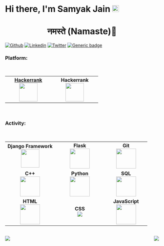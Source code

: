 <h1> Hi there, I'm Samyak Jain <img src="https://github.com/TheDudeThatCode/TheDudeThatCode/blob/master/Assets/Hi.gif" width="22px"></h1>

<!--
**Samyak2607/Samyak2607** is a ✨ _special_ ✨ repository because its `README.md` (this file) appears on your GitHub profile.

Here are some ideas to get you started:

- 🔭 I’m currently working on ...
- 🌱 I’m currently learning 
- 👯 I’m looking to collaborate on github.com/Samyak2607
- 🤔 I’m looking for help with ...
- 💬 Ask me about ...
- 📫 How to reach me: ...
- 😄 Pronouns: ...
- ⚡ Fun fact: ...
-->
<h1 align="center">नमस्ते (Namaste)🙏</h1>
 
 
[![Github](https://img.shields.io/badge/-Github-000?style=flat&logo=Github&logoColor=white)](https://github.com/Samyak2607)
[![Linkedin](https://img.shields.io/badge/-LinkedIn-blue?style=flat&logo=Linkedin&logoColor=white)](https://www.linkedin.com/in/samyak-jain-5ba149160/)
[![Twitter](https://img.shields.io/twitter/url/https/twitter.com/cloudposse.svg?style=social&label=Follow%20%40iam_samyak)](https://twitter.com/iam_samyak)
[![Generic badge](https://img.shields.io/badge/Resume%3F-Here-<black>.svg)](https://drive.google.com/file/d/16s7ao6G6uVWXQTSM738Sy3cM0D44boch/view?usp=sharing)

### Platform:
<br>
<table>
<tbody>
 <tr>
  <td align="center" width="35%">
  <span><a href = "https://github.com/Samyak2607"><b><center>Hackerrank</center></b></a></span>
  <img height=60px src="https://img.icons8.com/windows/32/000000/hackerrank.png"> 
  </td>
  <td align="center" width="35%">
  <span><b><center>Hackerrank</center></b></span>
  <img height=60px src="https://img.icons8.com/windows/32/000000/hackerrank.png"> 
  </td>
 </tr>
 </tbody>
</table>
</br>

### Activity:

<br>
<table>
<tbody>
<tr>

<td align="center" width="35%">
<span><b><center>Django Framework</center></b></span>
<img height=60px src="https://img.icons8.com/ios-filled/50/000000/django.png"> 
</td>

<td align="center" width="35%">
<span><b><center>Flask</center></b></span> 
<img height=65px src="https://miro.medium.com/max/640/1*XzIRJGujfqAiOV2EIQgR_Q.png"> 
</td>

<td align="center" width="35%">
<span><b><center>Git</center></b></span> 
<img height=65px src="https://img.icons8.com/ios-glyphs/2x/github-2.png"> 
</td>




</tr>


<tr>


<td align="center" width="35%">
<span><b><center>C++</center></b></span> 
<img height=65px src="https://isocpp.org/assets/images/cpp_logo.png"> 
</td>


<td align="center" width="35%">
<span><b><center>Python</center></b></span> 
<img height=65px src="https://img.icons8.com/color/2x/python.png"> 
</td>

<td align="center" width="35%">
<span><b><center>SQL</center></b></span> 
<img height=65px src="https://img.icons8.com/ios-filled/2x/sql.png"> 
</td>

</tr>

<tr>
<td align="center" width="35%">
<span><b><center>HTML</center></b></span> 
<img height=65px src="https://img.icons8.com/color/2x/html-5.png"> 
</td>

<td align="center" width="35%">
<span><b><center>CSS</center></b></span> 
<img src="https://img.icons8.com/dusk/64/000000/css3.png">
</td>

<td align="center" width="35%">
<span><b><center>JavaScript</center></b></span> 
<img height=65px src="https://img.icons8.com/color/2x/javascript.png"> 
</td>

</tr>

</tbody>
</table>
</br>

<img align="left" src="https://github-readme-stats.vercel.app/api?username=Samyak2607&theme=tokyonight&show_icons=true" />

<img align="right" src="https://github-readme-stats.vercel.app/api/top-langs/?username=Samyak2607&theme=tokyonight&show_icons=true" />
